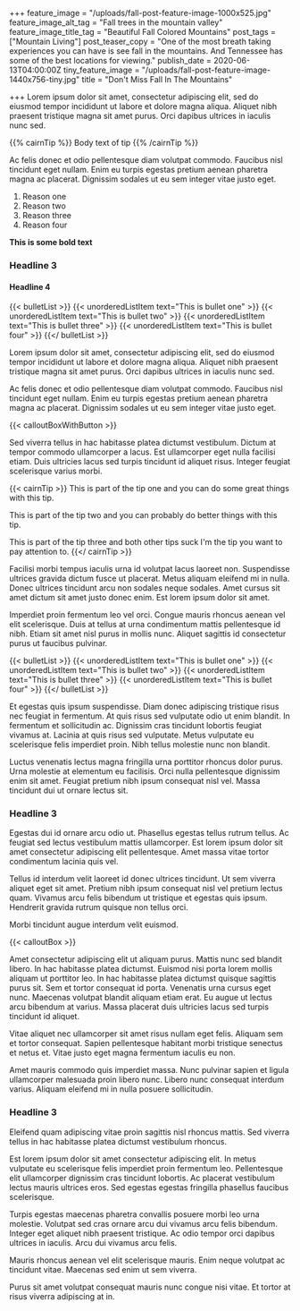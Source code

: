 +++
feature_image = "/uploads/fall-post-feature-image-1000x525.jpg"
feature_image_alt_tag = "Fall trees in the mountain valley"
feature_image_title_tag = "Beautiful Fall Colored Mountains"
post_tags = ["Mountain Living"]
post_teaser_copy = "One of the most breath taking experiences you can have is see fall in the mountains. And Tennessee has some of the best locations for viewing."
publish_date = 2020-06-13T04:00:00Z
tiny_feature_image = "/uploads/fall-post-feature-image-1440x756-tiny.jpg"
title = "Don't Miss Fall In The Mountains"

+++
Lorem ipsum dolor sit amet, consectetur adipiscing elit, sed do eiusmod tempor incididunt ut labore et dolore magna aliqua. Aliquet nibh praesent tristique magna sit amet purus. Orci dapibus ultrices in iaculis nunc sed.

{{% cairnTip %}} Body text of tip {{% /cairnTip %}}

Ac felis donec et odio pellentesque diam volutpat commodo. Faucibus nisl tincidunt eget nullam. Enim eu turpis egestas pretium aenean pharetra magna ac placerat. Dignissim sodales ut eu sem integer vitae justo eget.

1. Reason one
2. Reason two
3. Reason three
4. Reason four

**This is some bold text**

### Headline 3

#### Headline 4

{{< bulletList >}}
{{< unorderedListItem text="This is bullet one" >}}
{{< unorderedListItem text="This is bullet two" >}}
{{< unorderedListItem text="This is bullet three" >}}
{{< unorderedListItem text="This is bullet four" >}}
{{</ bulletList >}}

Lorem ipsum dolor sit amet, consectetur adipiscing elit, sed do eiusmod tempor incididunt ut labore et dolore magna aliqua. Aliquet nibh praesent tristique magna sit amet purus. Orci dapibus ultrices in iaculis nunc sed.

Ac felis donec et odio pellentesque diam volutpat commodo. Faucibus nisl tincidunt eget nullam. Enim eu turpis egestas pretium aenean pharetra magna ac placerat. Dignissim sodales ut eu sem integer vitae justo eget.

{{< calloutBoxWithButton >}}

Sed viverra tellus in hac habitasse platea dictumst vestibulum. Dictum at tempor commodo ullamcorper a lacus. Est ullamcorper eget nulla facilisi etiam. Duis ultricies lacus sed turpis tincidunt id aliquet risus. Integer feugiat scelerisque varius morbi.

{{< cairnTip >}}
This is part of the tip one and you can do some great things with this tip.

This is part of the tip two and you can probably do better things with this tip.

This is part of the tip three and both other tips suck I'm the tip you want to pay attention to.
{{</ cairnTip >}}

Facilisi morbi tempus iaculis urna id volutpat lacus laoreet non. Suspendisse ultrices gravida dictum fusce ut placerat. Metus aliquam eleifend mi in nulla. Donec ultrices tincidunt arcu non sodales neque sodales. Amet cursus sit amet dictum sit amet justo donec enim. Est lorem ipsum dolor sit amet.

Imperdiet proin fermentum leo vel orci. Congue mauris rhoncus aenean vel elit scelerisque. Duis at tellus at urna condimentum mattis pellentesque id nibh. Etiam sit amet nisl purus in mollis nunc. Aliquet sagittis id consectetur purus ut faucibus pulvinar.

{{< bulletList >}}
{{< unorderedListItem text="This is bullet one" >}}
{{< unorderedListItem text="This is bullet two" >}}
{{< unorderedListItem text="This is bullet three" >}}
{{< unorderedListItem text="This is bullet four" >}}
{{</ bulletList >}}

Et egestas quis ipsum suspendisse. Diam donec adipiscing tristique risus nec feugiat in fermentum. At quis risus sed vulputate odio ut enim blandit. In fermentum et sollicitudin ac. Dignissim cras tincidunt lobortis feugiat vivamus at. Lacinia at quis risus sed vulputate. Metus vulputate eu scelerisque felis imperdiet proin. Nibh tellus molestie nunc non blandit.

Luctus venenatis lectus magna fringilla urna porttitor rhoncus dolor purus. Urna molestie at elementum eu facilisis. Orci nulla pellentesque dignissim enim sit amet. Feugiat pretium nibh ipsum consequat nisl vel. Massa tincidunt dui ut ornare lectus sit.

### Headline 3

Egestas dui id ornare arcu odio ut. Phasellus egestas tellus rutrum tellus. Ac feugiat sed lectus vestibulum mattis ullamcorper. Est lorem ipsum dolor sit amet consectetur adipiscing elit pellentesque. Amet massa vitae tortor condimentum lacinia quis vel.

Tellus id interdum velit laoreet id donec ultrices tincidunt. Ut sem viverra aliquet eget sit amet. Pretium nibh ipsum consequat nisl vel pretium lectus quam. Vivamus arcu felis bibendum ut tristique et egestas quis ipsum. Hendrerit gravida rutrum quisque non tellus orci.

Morbi tincidunt augue interdum velit euismod.

{{< calloutBox >}}

Amet consectetur adipiscing elit ut aliquam purus. Mattis nunc sed blandit libero. In hac habitasse platea dictumst. Euismod nisi porta lorem mollis aliquam ut porttitor leo. In hac habitasse platea dictumst quisque sagittis purus sit. Sem et tortor consequat id porta. Venenatis urna cursus eget nunc. Maecenas volutpat blandit aliquam etiam erat. Eu augue ut lectus arcu bibendum at varius. Massa placerat duis ultricies lacus sed turpis tincidunt id aliquet.

Vitae aliquet nec ullamcorper sit amet risus nullam eget felis. Aliquam sem et tortor consequat. Sapien pellentesque habitant morbi tristique senectus et netus et. Vitae justo eget magna fermentum iaculis eu non.

Amet mauris commodo quis imperdiet massa. Nunc pulvinar sapien et ligula ullamcorper malesuada proin libero nunc. Libero nunc consequat interdum varius. Aliquam eleifend mi in nulla posuere sollicitudin.

### Headline 3

Eleifend quam adipiscing vitae proin sagittis nisl rhoncus mattis. Sed viverra tellus in hac habitasse platea dictumst vestibulum rhoncus.

Est lorem ipsum dolor sit amet consectetur adipiscing elit. In metus vulputate eu scelerisque felis imperdiet proin fermentum leo. Pellentesque elit ullamcorper dignissim cras tincidunt lobortis. Ac placerat vestibulum lectus mauris ultrices eros. Sed egestas egestas fringilla phasellus faucibus scelerisque.

Turpis egestas maecenas pharetra convallis posuere morbi leo urna molestie. Volutpat sed cras ornare arcu dui vivamus arcu felis bibendum. Integer eget aliquet nibh praesent tristique. Ac odio tempor orci dapibus ultrices in iaculis. Arcu dui vivamus arcu felis.

Mauris rhoncus aenean vel elit scelerisque mauris. Enim neque volutpat ac tincidunt vitae. Maecenas sed enim ut sem viverra.

Purus sit amet volutpat consequat mauris nunc congue nisi vitae. Et tortor at risus viverra adipiscing at in.